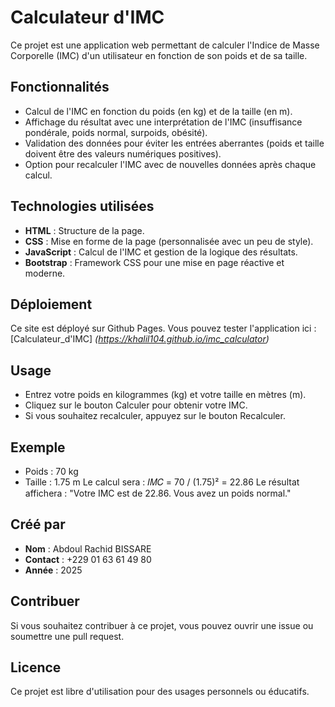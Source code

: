 # Calculateur d'IMC

Ce projet est une application web permettant de calculer l'Indice de Masse Corporelle (IMC) d'un utilisateur en fonction de son poids et de sa taille.

## Fonctionnalités

- Calcul de l'IMC en fonction du poids (en kg) et de la taille (en m).
- Affichage du résultat avec une interprétation de l'IMC (insuffisance pondérale, poids normal, surpoids, obésité).
- Validation des données pour éviter les entrées aberrantes (poids et taille doivent être des valeurs numériques positives).
- Option pour recalculer l'IMC avec de nouvelles données après chaque calcul.

## Technologies utilisées

- **HTML** : Structure de la page.
- **CSS** : Mise en forme de la page (personnalisée avec un peu de style).
- **JavaScript** : Calcul de l'IMC et gestion de la logique des résultats.
- **Bootstrap** : Framework CSS pour une mise en page réactive et moderne.

## Déploiement
Ce site est déployé sur Github Pages. Vous pouvez tester l'application ici : [Calculateur_d'IMC] *(https://khalil104.github.io/imc_calculator)*

## Usage
- Entrez votre poids en kilogrammes (kg) et votre taille en mètres (m).
- Cliquez sur le bouton Calculer pour obtenir votre IMC.
- Si vous souhaitez recalculer, appuyez sur le bouton Recalculer.

## Exemple
- Poids : 70 kg
- Taille : 1.75 m
Le calcul sera : 𝐼𝑀𝐶 = 70 / (1.75)² = 22.86
Le résultat affichera :
"Votre IMC est de 22.86. Vous avez un poids normal."

## Créé par
- **Nom** : Abdoul Rachid BISSARE  
- **Contact** : +229 01 63 61 49 80  
- **Année** : 2025

## Contribuer
Si vous souhaitez contribuer à ce projet, vous pouvez ouvrir une issue ou soumettre une pull request.

## Licence
Ce projet est libre d'utilisation pour des usages personnels ou éducatifs.
